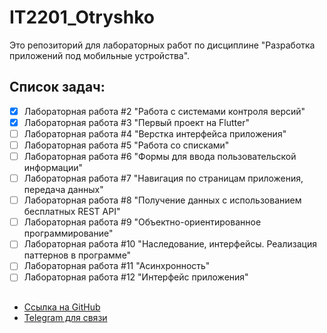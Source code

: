 # IT2201_Otryshko

Это репозиторий для лабораторных работ по дисциплине "Разработка приложений под мобильные устройства".

## Список задач:
- [x] Лабораторная работа #2 "Работа с системами контроля версий"
- [x] Лабораторная работа #3 "Первый проект на Flutter"
- [ ] Лабораторная работа #4 "Верстка интерфейса приложения"
- [ ] Лабораторная работа #5 "Работа со списками"
- [ ] Лабораторная работа #6 "Формы для ввода пользовательской информации"
- [ ] Лабораторная работа #7 "Навигация по страницам приложения, передача данных"
- [ ] Лабораторная работа #8 "Получение данных с использованием бесплатных REST API"
- [ ] Лабораторная работа #9 "Объектно-ориентированное программирование"
- [ ] Лабораторная работа #10 "Наследование, интерфейсы. Реализация паттернов в программе"
- [ ] Лабораторная работа #11 "Асинхронность"
- [ ] Лабораторная работа #12 "Интерфейс приложения"

##

- [Ссылка на GitHub](https://github.com/Sashaotr/IT2201_Otryshko)
- [Telegram для связи](https://t.me/Dudurak)